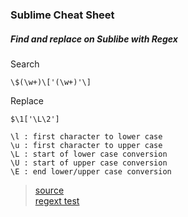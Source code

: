 ### Sublime Cheat Sheet


##### Find and replace on Sublibe with Regex
Search
```
\$(\w+)\['(\w+)'\]
```

Replace
```
$\1['\L\2']
```

```
\l : first character to lower case
\u : first character to upper case
\L : start of lower case conversion
\U : start of upper case conversion
\E : end lower/upper case conversion
```

> [source](http://philquinn.co.uk/sublime-text-2-convert-regex-backreference-case/)   
> [regext test](http://regex101.com/)